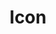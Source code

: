 ---
title: Icon
props:
  - name: color
    options: [base, brand]
    value: base
  - name: size
    options: [sm, md, lg]
    value: lg
  - name: nmae
    value: circle
---